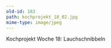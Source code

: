 ```yaml
---
old-id: 183
path: kochprojekt_18_02.jpg
mime-type: image/jpeg
---
```

Kochprojekt Woche 18:
Lauchschnibbeln
